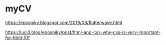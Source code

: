 # myCV
https://epospiky.blogspot.com/2019/08/flutterwave.html

https://lucid.blog/epospiky/post/html-and-css-why-css-is-very-important-for-html-51f